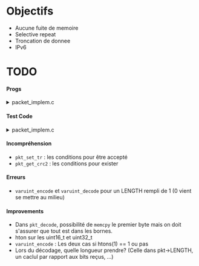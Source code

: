 Objectifs
=================
- Aucune fuite de memoire
- Selective repeat
- Troncation de donnee
- IPv6


TODO
=================

#### Progs ####


<details><summary>packet_implem.c</summary>

- [x] ```pkt_t* pkt_new()```
- [x] ```void pkt_del(pkt_t*)```
- [ ] ```pkt_status_code pkt_decode(const char *data, const size_t len, pkt_t *pkt)```
  - Comment prendre en compte LENGTH coder sur 7 ou 15 bits en fonction de L
  - Rajouter les conditions pour lesquels on prend en compte ou pas (TR, LENGTH, ...)
- [ ] ```pkt_status_code pkt_encode(const pkt_t*, char *buf, size_t *len)```
- [ ] ```const char* pkt_get_payload(const pkt_t*)```
- [ ] ```uint32_t pkt_get_crc2(const pkt_t*)```
- [ ] ```pkt_status_code pkt_set_payload(pkt_t*, const char *data, const uint16_t length)```
- [ ] ```pkt_status_code pkt_set_crc2(pkt_t*, const uint32_t crc2)```
- [x] ```ssize_t varuint_decode(const uint8_t *data, const size_t len, uint16_t *retval)```
- [x] ```ssize_t varuint_encode(uint16_t val, uint8_t *data, const size_t len)```
- [x] ```size_t varuint_len(const uint8_t *data)```
- [x] ```ssize_t varuint_predict_len(uint16_t val)```
- [x] ```ssize_t predict_header_length(const pkt_t *pkt)```
  <details><summary>Setters</summary>

  - [x] ```pkt_status_code pkt_set_type     (pkt_t*, const ptypes_t type)```
  - [x] ```pkt_status_code pkt_set_tr       (pkt_t*, const uint8_t tr)```
  - [x] ```pkt_status_code pkt_set_window   (pkt_t*, const uint8_t window)```
  - [x] ```pkt_status_code pkt_set_seqnum   (pkt_t*, const uint8_t seqnum)```
  - [x] ```pkt_status_code pkt_set_length   (pkt_t*, const uint16_t length)```
  - [x] ```pkt_status_code pkt_set_timestamp(pkt_t*, const uint32_t timestamp)```
  - [x] ```pkt_status_code pkt_set_crc1     (pkt_t*, const uint32_t crc1)```
  - [x] ```pkt_status_code pkt_set_payload(pkt_t*, const char *data, const uint16_t length)```
  - [x] ```pkt_status_code pkt_set_crc2(pkt_t*, const uint32_t crc2)```
  </details>
  <details><summary>Getters</summary>

  - [x] ```ptypes_t pkt_get_type (const pkt_t*)```
  - [x] ```uint8_t  pkt_get_tr (const pkt_t*)```
  - [x] ```uint8_t  pkt_get_window (const pkt_t*)```
  - [x] ```uint8_t  pkt_get_seqnum (const pkt_t*)```
  - [x] ```uint16_t pkt_get_length (const pkt_t*)```
  - [x] ```uint32_t pkt_get_timestamp (const pkt_t*)```
  - [x] ```uint32_t pkt_get_crc1 (const pkt_t*)```
  - [x] ```const char* pkt_get_payload (const pkt_t*)```
  - [x] ```uint32_t pkt_get_crc2(const pkt_t*)```
  </details>
  <details><summary>Binary decoders</summary>

  - [x] uint8_t binary_decode_type(uint8_t first_byte)
  - [x] uint8_t binary_decode_tr(uint8_t first_byte)
  - [x] uint8_t binary_decode_window(uint8_t first_byte)
  - [x] uint8_t binary_decode_l(uint16_t length_bytes)
  - [x] uint16_t binary_decode_length(uint16_t length_bytes)
  </details>
  <details><summary>packet_treatment.c</summary>

    - [ ] ```int treat_treat(const pkt_t *)```
    - [ ] ```boolean treat_header_crc1(const pkt_t *)```
    - [ ] ```boolean treat_payload_crc2(const pkt_t *)```
    - [ ] ```int treat_enqueue(const pkt_t *)```
    - [ ] ```pkt_t treat_dequeue(int seqnum)```
    - [ ] ```T'es qu'un porc Domi, tu le mets entre Setters et Getters```

  </details>
</details>

#### Test Code ####


<details><summary>packet_implem.c</summary>

- [ ] ```pkt_t* pkt_new()```
- [ ] ```void pkt_del(pkt_t*)```
- [ ] ```pkt_status_code pkt_decode(const char *data, const size_t len, pkt_t *pkt)```
  - Fonctionne pour le HEADER avec L=1
- [ ] ```pkt_status_code pkt_encode(const pkt_t*, char *buf, size_t *len)```
- [ ] ```const char* pkt_get_payload(const pkt_t*)```
- [ ] ```uint32_t pkt_get_crc2(const pkt_t*)```
- [ ] ```pkt_status_code pkt_set_payload(pkt_t*, const char *data, const uint16_t length)```
- [ ] ```pkt_status_code pkt_set_crc2(pkt_t*, const uint32_t crc2)```
- [x] ```ssize_t varuint_decode(const uint8_t *data, const size_t len, uint16_t *retval)```
- [x] ```ssize_t varuint_encode(uint16_t val, uint8_t *data, const size_t len)```
- [x] ```size_t varuint_len(const uint8_t *data)```
- [x] ```ssize_t varuint_predict_len(uint16_t val)```
- [xﬁ] ```ssize_t predict_header_length(const pkt_t *pkt)```
  <details><summary>Setters</summary>

  - [x] ```pkt_status_code pkt_set_type     (pkt_t*, const ptypes_t type)```
  - [ ] ```pkt_status_code pkt_set_tr       (pkt_t*, const uint8_t tr)```
  - [x] ```pkt_status_code pkt_set_window   (pkt_t*, const uint8_t window)```
  - [x] ```pkt_status_code pkt_set_seqnum   (pkt_t*, const uint8_t seqnum)```
  - [x] ```pkt_status_code pkt_set_length   (pkt_t*, const uint16_t length)```
  - [ ] ```pkt_status_code pkt_set_timestamp(pkt_t*, const uint32_t timestamp)```
  - [ ] ```pkt_status_code pkt_set_crc1     (pkt_t*, const uint32_t crc1)```
  - [ ] ```pkt_status_code pkt_set_payload(pkt_t*, const char *data, const uint16_t length)```
  - [ ] ```pkt_status_code pkt_set_crc2(pkt_t*, const uint32_t crc2)```
  </details>
  <details><summary>Getters</summary>

  - [x] ```ptypes_t pkt_get_type (const pkt_t*)```
  - [ ] ```uint8_t  pkt_get_tr (const pkt_t*)```
  - [x] ```uint8_t  pkt_get_window (const pkt_t*)```
  - [x] ```uint8_t  pkt_get_seqnum (const pkt_t*)```
  - [x] ```uint16_t pkt_get_length (const pkt_t*)```
  - [ ] ```uint32_t pkt_get_timestamp (const pkt_t*)```
  - [ ] ```uint32_t pkt_get_crc1 (const pkt_t*)```
  - [ ] ```const char* pkt_get_payload (const pkt_t*)```
  - [ ] ```uint32_t pkt_get_crc2(const pkt_t*)```
  </details>
  <details><summary>Binary decoders</summary>

  - [ ] ```uint8_t binary_decode_type(uint8_t first_byte)```
  - [ ] ```uint8_t binary_decode_tr(uint8_t first_byte)```
  - [ ] ```uint8_t binary_decode_window(uint8_t first_byte)```
  - [ ] ```uint8_t binary_decode_l(uint16_t length_bytes)```
  - [ ] ```uint16_t binary_decode_length(uint16_t length_bytes)```
  </details>
</details>

#### Incompréhension ####
- `pkt_set_tr` : les conditions pour être accepté
- `pkt_get_crc2` : les conditions pour exister

#### Erreurs ####
- `varuint_encode` et `varuint_decode` pour un LENGTH rempli de 1 (0 vient se mettre au milieu)


#### Improvements ####
- Dans `pkt_decode`, possibilité de `memcpy` le premier byte mais on doit s'assurer que tout est dans les bornes.
- hton sur les uint16_t et uint32_t
- `varuint_encode` : Les deux cas si htons(1) == 1 ou pas
- Lors du décodage, quelle longueur prendre? (Celle dans pkt->LENGTH, un caclul par rapport aux bits reçus, ...)
